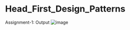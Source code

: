 # Head_First_Design_Patterns

Assignment-1: Output
![image](https://user-images.githubusercontent.com/89932355/131948914-63276e61-4070-47e4-a7b8-743cc2bde72b.png)

